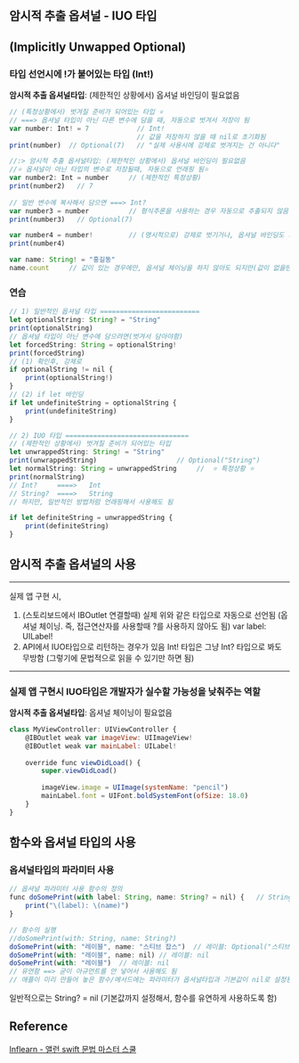 ## 암시적 추출 옵셔널 - IUO 타입  
## (Implicitly Unwapped Optional)
### 타입 선언시에 !가 붙어있는 타입 (Int!)
**암시적 추출 옵셔널타입**: (제한적인 상황에서) 옵셔널 바인딩이 필요없음
```javascript
// (특정상황에서) 벗겨질 준비가 되어있는 타입 ⭐️
// ===> 옵셔널 타입이 아닌 다른 변수에 담을 때, 자동으로 벗겨서 저장이 됨
var number: Int! = 7            // Int!
                                // 값을 저장하지 않을 때 nil로 초기화됨
print(number)  // Optional(7)   // "실제 사용시에 강제로 벗겨지는 건 아니다"

//:> 암시적 추출 옵셔널타입: (제한적인 상황에서) 옵셔널 바인딩이 필요없음
//⭐️ 옵셔널이 아닌 타입의 변수로 저장될때, 자동으로 언래핑 됨⭐️
var number2: Int = number     // (제한적인 특정상황)
print(number2)   // 7
     
// 일반 변수에 복사해서 담으면 ===> Int?
var number3 = number          // 형식추론을 사용하는 경우 자동으로 추출되지 않음
print(number3)   // Optional(7)

var number4 = number!         // (명시적으로) 강제로 벗기거나, 옵셔널 바인딩도 가능
print(number4)

var name: String! = "홍길동"
name.count     // 값이 있는 경우에만, 옵셔널 체이닝을 하지 않아도 되지만(값이 없을땐 에러 발생)
```
### 연습
```javascript
// 1) 일반적인 옵셔널 타입 =========================
let optionalString: String? = "String"
print(optionalString)
// 옵셔널 타입이 아닌 변수에 담으려면(벗겨서 담아야함)
let forcedString: String = optionalString!
print(forcedString)
// (1) 확인후, 강제로
if optionalString != nil {
    print(optionalString!)
}
// (2) if let 바인딩
if let undefiniteString = optionalString {
    print(undefiniteString)
}

// 2) IUO 타입 ===============================
// (제한적인 상황에서) 벗겨질 준비가 되어있는 타입
let unwrappedString: String! = "String"
print(unwrappedString)                    // Optional("String")
let normalString: String = unwrappedString     //  ⭐️ 특정상황 ⭐️
print(normalString)
// Int?     ====>   Int
// String?  ====>   String
// 하지만, 일반적인 방법처럼 언래핑해서 사용해도 됨

if let definiteString = unwrappedString {
    print(definiteString)
}
```
## 암시적 추출 옵셔널의 사용
---
 실제 앱 구현 시,

 1) (스토리보드에서 IBOutlet 연결할때) 실제 위와 같은 타입으로 자동으로 선언됨
    (옵셔널 체이닝. 즉, 접근연산자를 사용할때 ?를 사용하지 않아도 됨)
     var label: UILabel! 
 2) API에서 IUO타입으로 리턴하는 경우가 있음
 Int! 타입은 그냥 Int? 타입으로 봐도 무방함 (그렇기에 문법적으로 읽을 수 있기만 하면 됨)
---
### 실제 앱 구현시 IUO타입은 개발자가 실수할 가능성을 낮춰주는 역할
**암시적 추출 옵셔널타입**: 옵셔널 체이닝이 필요없음
```javascript
class MyViewController: UIViewController {
    @IBOutlet weak var imageView: UIImageView!
    @IBOutlet weak var mainLabel: UILabel!
    
    override func viewDidLoad() {
        super.viewDidLoad()
        
        imageView.image = UIImage(systemName: "pencil")
        mainLabel.font = UIFont.boldSystemFont(ofSize: 18.0)
    }
}
```
## 함수와 옵셔널 타입의 사용
### 옵셔널타입의 파라미터 사용
```javascript
// 옵셔널 파라미터 사용 함수의 정의
func doSomePrint(with label: String, name: String? = nil) {   // String? = nil
    print("\(label): \(name)")
}

// 함수의 실행
//doSomePrint(with: String, name: String?)
doSomePrint(with: "레이블", name: "스티브 잡스")  // 레이블: Optional("스티브 잡스")
doSomePrint(with: "레이블", name: nil) // 레이블: nil
doSomePrint(with: "레이블")  // 레이블: nil
// 유연함 ==> 굳이 아규먼트를 안 넣어서 사용해도 됨
// 애플이 미리 만들어 놓은 함수/메서드에는 파라미터가 옵셔널타입과 기본값이 nil로 설정된 함수들이 많음 유의!
```
일반적으로는 String? = nil (기본값까지 설정해서, 함수를 유연하게 사용하도록 함)
## Reference
[Inflearn - 앨런 swift 문법 마스터 스쿨](https://www.inflearn.com/course/%EC%8A%A4%EC%9C%84%ED%94%84%ED%8A%B8-%EB%AC%B8%EB%B2%95-%EB%A7%88%EC%8A%A4%ED%84%B0-%EC%8A%A4%EC%BF%A8/dashboard)
